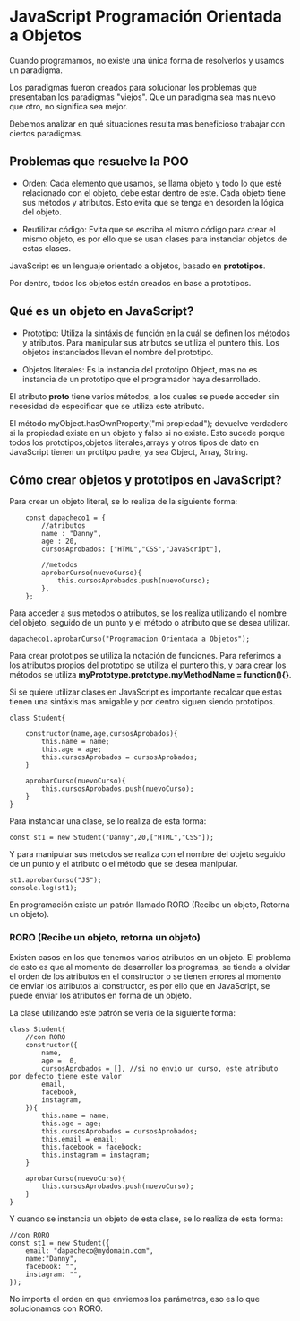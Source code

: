 # JavaScript Programación Orientada a Objetos

Cuando programamos, no existe una única forma de resolverlos y usamos un paradigma.

Los paradigmas fueron creados para solucionar los problemas que presentaban los paradigmas "viejos". Que un paradigma sea mas nuevo que otro, no significa sea mejor.

Debemos analizar en qué situaciones resulta mas beneficioso trabajar con ciertos paradigmas.

## Problemas que resuelve la POO

- Orden: Cada elemento que usamos, se llama objeto y todo lo que esté relacionado con el objeto, debe estar dentro de este. Cada objeto tiene sus métodos y atributos. Esto evita que se tenga en desorden la lógica del objeto.

- Reutilizar código: Evita que se escriba el mismo código para crear el mismo objeto, es por ello que se usan clases para instanciar objetos de estas clases.

JavaScript es un lenguaje orientado a objetos, basado en **prototipos**.

Por dentro, todos los objetos están creados en base a prototipos.

## Qué es un objeto en JavaScript?

- Prototipo: Utiliza la sintáxis de función en la cuál se definen los métodos y atributos. Para manipular sus atributos se utiliza el puntero this. Los objetos instanciados llevan el nombre del prototipo.

- Objetos literales: Es la instancia del prototipo Object, mas no es instancia de un prototipo que el programador haya desarrollado.

El atributo __proto__ tiene varios métodos, a los cuales se puede acceder sin necesidad de especificar que se utiliza este atributo.

El método myObject.hasOwnProperty("mi propiedad"); devuelve verdadero si la propiedad existe en un objeto y falso si no existe. Esto sucede porque todos los prototipos,objetos literales,arrays y otros tipos de dato en JavaScript tienen un protitpo padre, ya sea Object, Array, String.

## Cómo crear objetos y prototipos en JavaScript?

Para crear un objeto literal, se lo realiza de la siguiente forma:

```
    const dapacheco1 = {
        //atributos
        name : "Danny",
        age : 20,
        cursosAprobados: ["HTML","CSS","JavaScript"],
        
        //metodos
        aprobarCurso(nuevoCurso){
            this.cursosAprobados.push(nuevoCurso);
        },
    };
```

Para acceder a sus metodos o atributos, se los realiza utilizando el nombre del objeto, seguido de un punto y el método o atributo que se desea utilizar.

```
dapacheco1.aprobarCurso("Programacion Orientada a Objetos");
```

Para crear prototipos se utiliza la notación de funciones. Para referirnos a los atributos propios del prototipo se utiliza el puntero this, y para crear los métodos se utiliza **myPrototype.prototype.myMethodName = function(){}**.

Si se quiere utilizar clases en JavaScript es importante recalcar que estas tienen una sintáxis mas amigable y por dentro siguen siendo prototipos.

```
class Student{

    constructor(name,age,cursosAprobados){
        this.name = name;
        this.age = age;
        this.cursosAprobados = cursosAprobados;
    }

    aprobarCurso(nuevoCurso){
        this.cursosAprobados.push(nuevoCurso);
    }
}
```

Para instanciar una clase, se lo realiza de esta forma:

```
const st1 = new Student("Danny",20,["HTML","CSS"]);
```

Y para manipular sus métodos se realiza con el nombre del objeto seguido de un punto y el atributo o el método que se desea manipular.

```
st1.aprobarCurso("JS");
console.log(st1);
```

En programación existe un patrón llamado RORO (Recibe un objeto, Retorna un objeto).

### RORO (Recibe un objeto, retorna un objeto)

Existen casos en los que tenemos varios atributos en un objeto. El problema de esto es que al momento de desarrollar los programas, se tiende a olvidar el orden de los atributos en el constructor o se tienen errores al momento de enviar los atributos al constructor, es por ello que en JavaScript, se puede enviar los atributos en forma de un objeto.

La clase utilizando este patrón se vería de la siguiente forma:

```
class Student{
    //con RORO
    constructor({
        name,
        age =  0,
        cursosAprobados = [], //si no envio un curso, este atributo por defecto tiene este valor
        email,
        facebook,
        instagram,
    }){
        this.name = name;
        this.age = age;
        this.cursosAprobados = cursosAprobados;
        this.email = email;
        this.facebook = facebook;
        this.instagram = instagram;
    }

    aprobarCurso(nuevoCurso){
        this.cursosAprobados.push(nuevoCurso);
    }
}
```

Y cuando se instancia un objeto de esta clase, se lo realiza de esta forma:

```
//con RORO
const st1 = new Student({
    email: "dapacheco@mydomain.com",
    name:"Danny",
    facebook: "",
    instagram: "",
});
```

No importa el orden en que enviemos los parámetros, eso es lo que solucionamos con RORO.
